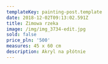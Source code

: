 ```yaml
---
templateKey: painting-post.template
date: 2018-12-02T09:13:02.591Z
title: Zimowa rzeka
image: /img/img_3734-edit.jpg
sold: false
price_pln: '500'
measures: 45 x 60 cm
description: Akryl na płótnie
---
```


